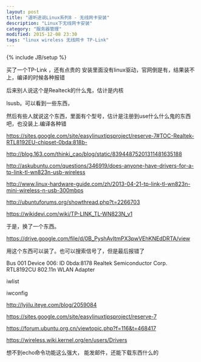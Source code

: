 ```yaml
---
layout: post
title: "道听途说Linux系列8 - 无线网卡安装"
description: "Linux下无线网卡安装"
category: "服务器管理"
modified: 2015-12-08 23:30
tags: "linux wireless 无线网卡 TP-Link"
---
```

{% include JB/setup %}

买了一个TP-Link ，还有点贵的
安装里面没有linux驱动，官网倒是有，结果装不上，编译的时候各种报错

后来别人说这个是Realteck的什么鬼，估计是内核

lsusb。可以看到一些东西，

然后有些人就说这个东西，里面有个型号，估计是注册到use什么什么鬼的东西吧，也没装上.编译各种错


https://sites.google.com/site/easylinuxtipsproject/reserve-7#TOC-Realtek-RTL8192EU-chipset-0bda:818b-

http://blog.163.com/thinki_cao/blog/static/83944875201311481635188

http://askubuntu.com/questions/346919/does-anyone-have-drivers-for-a-tp-link-tl-wn823n-usb-wireless

http://www.linux-hardware-guide.com/zh/2013-04-21-tp-link-tl-wn823n-mini-wireless-n-usb-300mbps

http://ubuntuforums.org/showthread.php?t=2266703

https://wikidevi.com/wiki/TP-LINK_TL-WN823N_v1


于是，换了一个东西。

https://drive.google.com/file/d/0B_PyshAvItmPX3pwVEhKNEdDRTA/view

用这个东西可以装了。也可以搜索信号了，但是最后报错了


Bus 001 Device 006: ID 0bda:8178 Realtek Semiconductor Corp. RTL8192CU 802.11n WLAN Adapter


iwlist

iwconfig

http://lyjilu.iteye.com/blog/2059084

https://sites.google.com/site/easylinuxtipsproject/reserve-7

https://forum.ubuntu.org.cn/viewtopic.php?f=116&t=468417

https://wireless.wiki.kernel.org/en/users/Drivers


想不到echo命令功能这么强大， 能发邮件，还能下载东西什么的


